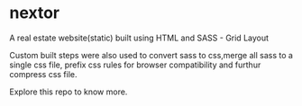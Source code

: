 # nextor
A real estate website(static) built using HTML and SASS - Grid Layout

Custom built steps were also used to convert sass to css,merge all sass to a single css file, 
prefix css rules for browser compatibility and furthur compress css file.

Explore this repo to know more.
